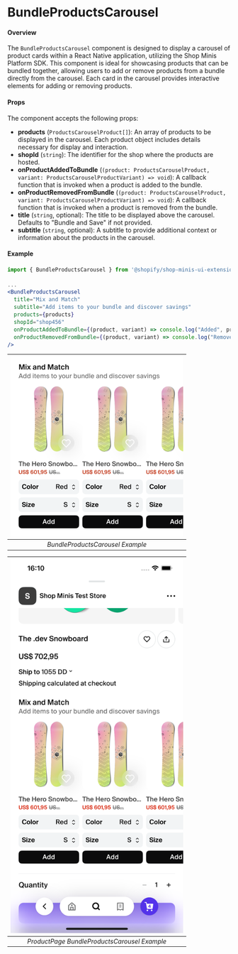 # BundleProductsCarousel

#### Overview
The `BundleProductsCarousel` component is designed to display a carousel of product cards within a React Native application, utilizing the Shop Minis Platform SDK. This component is ideal for showcasing products that can be bundled together, allowing users to add or remove products from a bundle directly from the carousel. Each card in the carousel provides interactive elements for adding or removing products.

#### Props
The component accepts the following props:

- **products** (`ProductsCarouselProduct[]`): An array of products to be displayed in the carousel. Each product object includes details necessary for display and interaction.
- **shopId** (`string`): The identifier for the shop where the products are hosted.
- **onProductAddedToBundle** (`(product: ProductsCarouselProduct, variant: ProductsCarouselProductVariant) => void`): A callback function that is invoked when a product is added to the bundle.
- **onProductRemovedFromBundle** (`(product: ProductsCarouselProduct, variant: ProductsCarouselProductVariant) => void`): A callback function that is invoked when a product is removed from the bundle.
- **title** (`string`, optional): The title to be displayed above the carousel. Defaults to "Bundle and Save" if not provided.
- **subtitle** (`string`, optional): A subtitle to provide additional context or information about the products in the carousel.

#### Example
```jsx
import { BundleProductsCarousel } from '@shopify/shop-minis-ui-extensions'

...
<BundleProductsCarousel
  title="Mix and Match"
  subtitle="Add items to your bundle and discover savings"
  products={products}
  shopId="shop456"
  onProductAddedToBundle={(product, variant) => console.log("Added", product, variant)}
  onProductRemovedFromBundle={(product, variant) => console.log("Removed", product, variant)}
/>
```
| <img src="../../assets/extensions/bundle-products-carousel.png" alt="Example of BundleProductsCarousel" width="390" /> |
|:------------------------------------------------------------------------------:|
| *BundleProductsCarousel Example*                                                    |

| <img src="../../assets/extensions/bundle-products-carousel-full.png" alt="Example of BundleProductsCarousel" width="390" /> |
|:----------------------------------------------------------------------------------------:|
| *ProductPage BundleProductsCarousel Example* |
